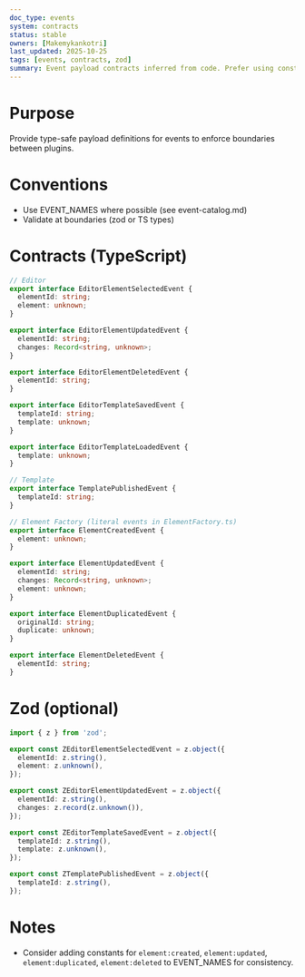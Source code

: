 ```yaml
---
doc_type: events
system: contracts
status: stable
owners: [Makemykankotri]
last_updated: 2025-10-25
tags: [events, contracts, zod]
summary: Event payload contracts inferred from code. Prefer using constants from EVENT_NAMES.
---
```


# Purpose
Provide type-safe payload definitions for events to enforce boundaries between plugins.

# Conventions
- Use EVENT_NAMES where possible (see event-catalog.md)
- Validate at boundaries (zod or TS types)

# Contracts (TypeScript)
```ts
// Editor
export interface EditorElementSelectedEvent {
  elementId: string;
  element: unknown;
}

export interface EditorElementUpdatedEvent {
  elementId: string;
  changes: Record<string, unknown>;
}

export interface EditorElementDeletedEvent {
  elementId: string;
}

export interface EditorTemplateSavedEvent {
  templateId: string;
  template: unknown;
}

export interface EditorTemplateLoadedEvent {
  template: unknown;
}

// Template
export interface TemplatePublishedEvent {
  templateId: string;
}

// Element Factory (literal events in ElementFactory.ts)
export interface ElementCreatedEvent {
  element: unknown;
}

export interface ElementUpdatedEvent {
  elementId: string;
  changes: Record<string, unknown>;
  element: unknown;
}

export interface ElementDuplicatedEvent {
  originalId: string;
  duplicate: unknown;
}

export interface ElementDeletedEvent {
  elementId: string;
}
```

# Zod (optional)
```ts
import { z } from 'zod';

export const ZEditorElementSelectedEvent = z.object({
  elementId: z.string(),
  element: z.unknown(),
});

export const ZEditorElementUpdatedEvent = z.object({
  elementId: z.string(),
  changes: z.record(z.unknown()),
});

export const ZEditorTemplateSavedEvent = z.object({
  templateId: z.string(),
  template: z.unknown(),
});

export const ZTemplatePublishedEvent = z.object({
  templateId: z.string(),
});
```

# Notes
- Consider adding constants for `element:created`, `element:updated`, `element:duplicated`, `element:deleted` to EVENT_NAMES for consistency.
